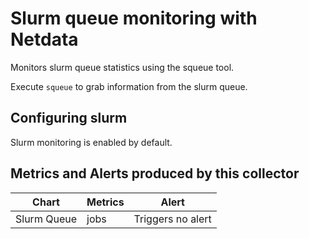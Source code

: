 <!--
title: "Slurm queue monitoring with Netdata"
custom_edit_url: https://github.com/netdata/netdata/edit/master/collectors/python.d.plugin/slurm/README.md
sidebar_label: "Slurm Queue"
-->

# Slurm queue monitoring with Netdata

Monitors slurm queue statistics using the squeue tool.  

Execute `squeue` to grab information from the slurm queue.

## Configuring slurm

Slurm monitoring is enabled by default. 

## Metrics and Alerts produced by this collector

| Chart      | Metrics     | Alert                    |
| ---------- | ----------- | ------------------------ |
| Slurm Queue | jobs | Triggers no alert |

